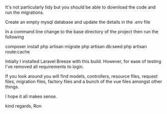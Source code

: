 It's not particularly tidy but you should be able to download the code and run the migrations.

Create an empty mysql database and update the details in the .env file

In a command line change to the base directory of the project then run the following

composer install
php artisan migrate
php artisan db:seed
php artisan route:cache

Intially I installed Laravel Breeze with this build. However, for ease of testing I've removed all requirements to login.

If you look around you will find models, controllers, resource files, request files, migration files, factory files and a bunch of the vue files amongst other things.

I hope it all makes sense.

kind regards,
Ron
